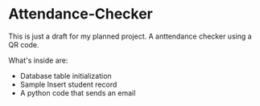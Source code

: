 # Attendance-Checker

This is just a draft for my planned project. A anttendance checker using a QR code.

What's inside are:

- Database table initialization
- Sample Insert student record 
- A python code that sends an email 
